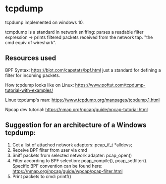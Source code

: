 # tcpdump
tcpdump implemented on windows 10.

tcmpdump is a standard in network sniffing: parses a readable filter expression -> prints filtered packets received from the network tap. "the cmd equiv of wireshark".

Resources used
-

BPF Syntax: https://biot.com/capstats/bpf.html just a standard for defining a filter for incoming packets.

How tcpdump looks like on Linux: https://www.poftut.com/tcpdump-tutorial-with-examples/

Linux tcpdump's man: https://www.tcpdump.org/manpages/tcpdump.1.html

Npcap dev tutorial: https://nmap.org/npcap/guide/npcap-tutorial.html


Suggestion for an architecture of a Windows tcpdump:
-
1. Get a list of attached network adapters: pcap_if_t *alldevs;
2. Receive BPF filter from user via cmd
3. Sniff packets from selected network adapter: pcap_open()
4. Filter according to BPF selection: pcap_compile(), pcap_setfilter(). Specific BPF convention can be found here: https://nmap.org/npcap/guide/wpcap/pcap-filter.html
5. Print packets to cmd: printf()
